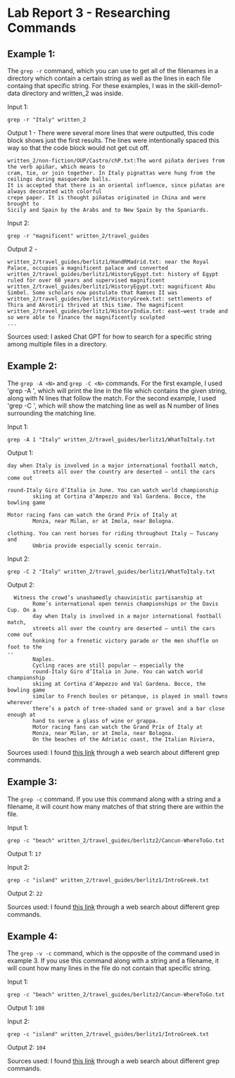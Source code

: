 # Lab Report 3 - Researching Commands

## Example 1:

The `grep -r` command, which you can use to get all of the filenames in a directory which contain a certain string as well as the lines in each file containg that specific string. For these examples, I was in the skill-demo1-data directory and written_2 was inside. 

Input 1:
```
grep -r "Italy" written_2
```
Output 1 - There were several more lines that were outputted, this code block shows just the first results. The lines were intentionally spaced this way so that the code block would not get cut off. 

```
written_2/non-fiction/OUP/Castro/chP.txt:The word piñata derives from the verb apiñar, which means to 
cram, tie, or join together. In Italy pignattas were hung from the ceilings during masquerade balls. 
It is accepted that there is an oriental influence, since piñatas are always decorated with colorful 
crepe paper. It is thought piñatas originated in China and were brought to 
Sicily and Spain by the Arabs and to New Spain by the Spaniards.
```

Input 2:
```
grep -r "magnificent" written_2/travel_guides
```
Output 2 -

```
written_2/travel_guides/berlitz1/HandRMadrid.txt: near the Royal Palace, occupies a magnificent palace and converted
written_2/travel_guides/berlitz1/HistoryEgypt.txt: history of Egypt ruled for over 60 years and supervised magnificent
written_2/travel_guides/berlitz1/HistoryEgypt.txt: magnificent Abu Simbel. Some scholars now postulate that Ramses II was
written_2/travel_guides/berlitz1/HistoryGreek.txt: settlements of Thira and Akrotiri thrived at this time. The magnificent
written_2/travel_guides/berlitz1/HistoryIndia.txt: east–west trade and so were able to finance the magnificently sculpted
...
```

Sources used: I asked Chat GPT for how to search for a specific string among multiple files in a directory. 

## Example 2:

The `grep -A <N>` and `grep -C <N>` commands. For the first example, I used 'grep -A <N>', which will print the line in the file which contains the given string, along with N lines that follow the match. For the second example, I used 'grep -C <N>', which will show the matching line as well as N number of lines surrounding the matching line. 

Input 1:
```
grep -A 1 "Italy" written_2/travel_guides/berlitz1/WhatToItaly.txt
```
Output 1:

```
day when Italy is involved in a major international football match,
        streets all over the country are deserted — until the cars come out

round-Italy Giro d’Italia in June. You can watch world championship
        skiing at Cortina d’Ampezzo and Val Gardena. Bocce, the bowling game

Motor racing fans can watch the Grand Prix of Italy at
        Monza, near Milan, or at Imola, near Bologna.

clothing. You can rent horses for riding throughout Italy — Tuscany and
        Umbria provide especially scenic terrain.
```

Input 2:
```
grep -C 2 "Italy" written_2/travel_guides/berlitz1/WhatToItaly.txt
```
Output 2: 

```
  Witness the crowd’s unashamedly chauvinistic partisanship at
        Rome’s international open tennis championships or the Davis Cup. On a
        day when Italy is involved in a major international football match,
        streets all over the country are deserted — until the cars come out
        honking for a frenetic victory parade or the men shuffle on foot to the
--
        Naples.
        Cycling races are still popular — especially the
        round-Italy Giro d’Italia in June. You can watch world championship
        skiing at Cortina d’Ampezzo and Val Gardena. Bocce, the bowling game
        similar to French boules or pétanque, is played in small towns wherever
        there’s a patch of tree-shaded sand or gravel and a bar close enough at
        hand to serve a glass of wine or grappa.
        Motor racing fans can watch the Grand Prix of Italy at
        Monza, near Milan, or at Imola, near Bologna.
        On the beaches of the Adriatic coast, the Italian Riviera,
```

Sources used: I found [this link](https://www.thegeekstuff.com/2009/03/15-practical-unix-grep-command-examples/) through a web search about different grep commands. 
  
## Example 3:
  
The `grep -c` command. If you use this command along with a string and a filename, it will count how many matches of that string there are within the file. 

Input 1:
```
grep -c "beach" written_2/travel_guides/berlitz2/Cancun-WhereToGo.txt
```
Output 1:
`17`

Input 2:
```
grep -c "island" written_2/travel_guides/berlitz1/IntroGreek.txt
```
Output 2: 
`22`

Sources used: I found [this link](https://www.thegeekstuff.com/2009/03/15-practical-unix-grep-command-examples/) through a web search about different grep commands. 
  
## Example 4:
  
The `grep -v -c` command, which is the opposite of the command used in example 3. If you use this command along with a string and a filename, it will count how many lines in the file do not contain that specific string. 

Input 1:
```
grep -c "beach" written_2/travel_guides/berlitz2/Cancun-WhereToGo.txt
```
Output 1:
`108`

Input 2:
```
grep -c "island" written_2/travel_guides/berlitz1/IntroGreek.txt
```
Output 2: 
`104`

Sources used: I found [this link](https://www.thegeekstuff.com/2009/03/15-practical-unix-grep-command-examples/) through a web search about different grep commands. 
